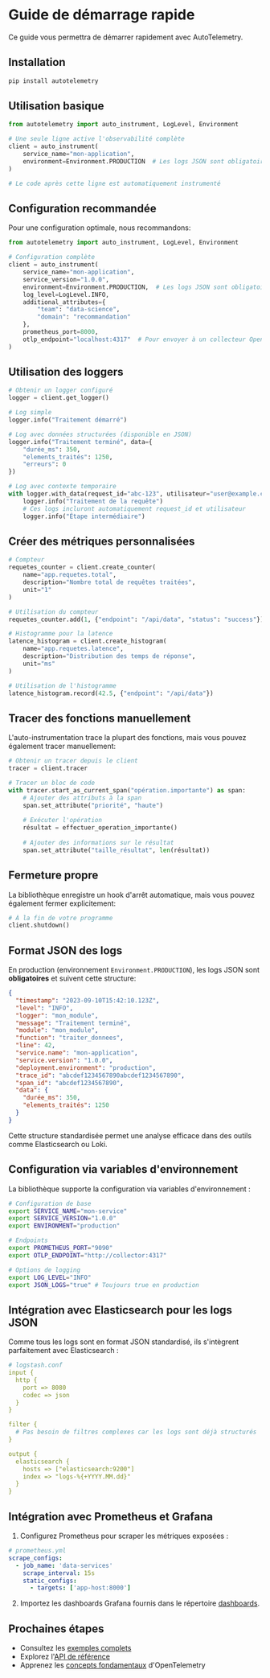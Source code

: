 # Guide de démarrage rapide

Ce guide vous permettra de démarrer rapidement avec AutoTelemetry.

## Installation

```bash
pip install autotelemetry
```

## Utilisation basique

```python
from autotelemetry import auto_instrument, LogLevel, Environment

# Une seule ligne active l'observabilité complète
client = auto_instrument(
    service_name="mon-application",
    environment=Environment.PRODUCTION  # Les logs JSON sont obligatoires en production
)

# Le code après cette ligne est automatiquement instrumenté
```

## Configuration recommandée

Pour une configuration optimale, nous recommandons:

```python
from autotelemetry import auto_instrument, LogLevel, Environment

# Configuration complète
client = auto_instrument(
    service_name="mon-application",
    service_version="1.0.0",
    environment=Environment.PRODUCTION,  # Les logs JSON sont obligatoires en production
    log_level=LogLevel.INFO,
    additional_attributes={
        "team": "data-science",
        "domain": "recommandation"
    },
    prometheus_port=8000,
    otlp_endpoint="localhost:4317"  # Pour envoyer à un collecteur OpenTelemetry
)
```

## Utilisation des loggers

```python
# Obtenir un logger configuré
logger = client.get_logger()

# Log simple
logger.info("Traitement démarré")

# Log avec données structurées (disponible en JSON)
logger.info("Traitement terminé", data={
    "durée_ms": 350,
    "elements_traités": 1250,
    "erreurs": 0
})

# Log avec contexte temporaire
with logger.with_data(request_id="abc-123", utilisateur="user@example.com"):
    logger.info("Traitement de la requête")
    # Ces logs incluront automatiquement request_id et utilisateur
    logger.info("Étape intermédiaire")
```

## Créer des métriques personnalisées

```python
# Compteur
requetes_counter = client.create_counter(
    name="app.requetes.total",
    description="Nombre total de requêtes traitées",
    unit="1"
)

# Utilisation du compteur
requetes_counter.add(1, {"endpoint": "/api/data", "status": "success"})

# Histogramme pour la latence
latence_histogram = client.create_histogram(
    name="app.requetes.latence",
    description="Distribution des temps de réponse",
    unit="ms"
)

# Utilisation de l'histogramme
latence_histogram.record(42.5, {"endpoint": "/api/data"})
```

## Tracer des fonctions manuellement

L'auto-instrumentation trace la plupart des fonctions, mais vous pouvez également tracer manuellement:

```python
# Obtenir un tracer depuis le client
tracer = client.tracer

# Tracer un bloc de code
with tracer.start_as_current_span("opération.importante") as span:
    # Ajouter des attributs à la span
    span.set_attribute("priorité", "haute")
    
    # Exécuter l'opération
    résultat = effectuer_operation_importante()
    
    # Ajouter des informations sur le résultat
    span.set_attribute("taille_résultat", len(résultat))
```

## Fermeture propre

La bibliothèque enregistre un hook d'arrêt automatique, mais vous pouvez également fermer explicitement:

```python
# À la fin de votre programme
client.shutdown()
```

## Format JSON des logs

En production (environnement `Environment.PRODUCTION`), les logs JSON sont **obligatoires** et suivent cette structure:

```json
{
  "timestamp": "2023-09-10T15:42:10.123Z",
  "level": "INFO",
  "logger": "mon_module",
  "message": "Traitement terminé",
  "module": "mon_module",
  "function": "traiter_donnees",
  "line": 42,
  "service.name": "mon-application",
  "service.version": "1.0.0",
  "deployment.environment": "production",
  "trace_id": "abcdef1234567890abcdef1234567890",
  "span_id": "abcdef1234567890",
  "data": {
    "durée_ms": 350,
    "elements_traités": 1250
  }
}
```

Cette structure standardisée permet une analyse efficace dans des outils comme Elasticsearch ou Loki.

## Configuration via variables d'environnement

La bibliothèque supporte la configuration via variables d'environnement :

```bash
# Configuration de base
export SERVICE_NAME="mon-service"
export SERVICE_VERSION="1.0.0"
export ENVIRONMENT="production"

# Endpoints
export PROMETHEUS_PORT="9090"
export OTLP_ENDPOINT="http://collector:4317"

# Options de logging
export LOG_LEVEL="INFO"
export JSON_LOGS="true" # Toujours true en production
```

## Intégration avec Elasticsearch pour les logs JSON

Comme tous les logs sont en format JSON standardisé, ils s'intègrent parfaitement avec Elasticsearch :

```yaml
# logstash.conf
input {
  http {
    port => 8080
    codec => json
  }
}

filter {
  # Pas besoin de filtres complexes car les logs sont déjà structurés
}

output {
  elasticsearch {
    hosts => ["elasticsearch:9200"]
    index => "logs-%{+YYYY.MM.dd}"
  }
}
```

## Intégration avec Prometheus et Grafana

1. Configurez Prometheus pour scraper les métriques exposées :

```yaml
# prometheus.yml
scrape_configs:
  - job_name: 'data-services'
    scrape_interval: 15s
    static_configs:
      - targets: ['app-host:8000']
```

2. Importez les dashboards Grafana fournis dans le répertoire [dashboards](../dashboards/).

## Prochaines étapes

- Consultez les [exemples complets](../examples/)
- Explorez l'[API de référence](api.md)
- Apprenez les [concepts fondamentaux](concepts.md) d'OpenTelemetry 
